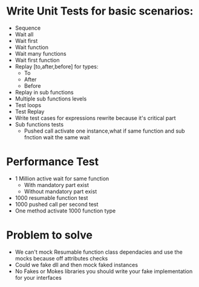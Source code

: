 ﻿
# Write Unit Tests for basic scenarios:
* Sequence
* Wait all
* Wait first
* Wait function
* Wait many functions
* Wait first function
* Replay [to,after,before] for types:
	* To
	* After
	* Before
* Replay in sub functions
* Multiple sub functions levels
* Test loops
* Test Replay
* Write test cases for expressions rewrite because it's critical part
* Sub functions tests
	* Pushed call activate one instance,what if same function and sub fnction wait the same wait
# Performance Test
* 1 Million active wait for same function
	* With mandatory part exist
	* Without mandatory part exist
* 1000 resumable function test
* 1000 pushed call per second test
* One method activate 1000 function type

# Problem to solve 
* We can't mock Resumable function class dependacies and use the mocks because off attributes checks
* Could we fake dll and then mock faked instances
* No Fakes or Mokes libraries you should write your fake implementation for your interfaces